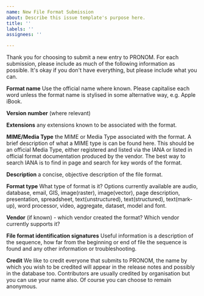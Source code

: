 ```yaml
---
name: New File Format Submission
about: Describe this issue template's purpose here.
title: ''
labels: ''
assignees: ''

---
```


Thank you for choosing to submit a new entry to PRONOM. For each submission, please include as much of the following information as possible. It's okay if you don't have everything, but please include what you can.

**Format name**
Use the official name where known. Please capitalise each word unless the format name is stylised in some alternative way, e.g. Apple iBook.



**Version number**
(where relevant)



**Extensions** 
any extensions known to be associated with the format.



**MIME/Media Type**
the MIME or Media Type associated with the format. A brief description of what a MIME type is can be found here. This should be an official Media Type, either registered and listed via the IANA or listed in official format documentation produced by the vendor. The best way to search IANA is to find in page and search for key words of the format.



**Description**
a concise, objective description of the file format.



**Format type**
What type of format is it? Options currently available are audio, database, email, GIS, image(raster), image(vector), page description, presentation, spreadsheet, text(unstructured), text(structured), text(mark-up), word processor, video, aggregate, dataset, model and font.



**Vendor**
 (if known) - which vendor created the format? Which vendor currently supports it?



**File format identification signatures**
Useful information is a description of the sequence, how far from the beginning or end of file the sequence is found and any other information or troubleshooting.


**Credit**
We like to credit everyone that submits to PRONOM, the name by which you wish to be credited will appear in the release notes and possibly in the database too. Contributors are usually credited by organisation but you can use your name also. Of course you can choose to remain anonymous.

